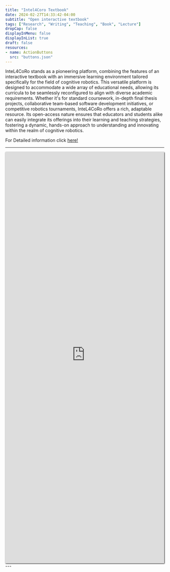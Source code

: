 ```yaml
---
title: "Intel4Coro Textbook"
date: 2024-02-27T14:33:42-04:00
subtitle: "Open interactive textbook"
tags: ["Research", "Writing", "Teaching", "Book", "Lecture"]
dropCap: false
displayInMenu: false
displayInList: true
draft: false
resources:
- name: ActionButtons
  src: "buttons.json"
---
```


InteL4CoRo stands as a pioneering platform, combining the features of an interactive textbook with an immersive learning environment tailored specifically for the field of cognitive robotics. This versatile platform is designed to accommodate a wide array of educational needs, allowing its curricula to be seamlessly reconfigured to align with diverse academic requirements. Whether it's for standard coursework, in-depth final thesis projects, collaborative team-based software development initiatives, or competitive robotics tournaments, InteL4CoRo offers a rich, adaptable resource. Its open-access nature ensures that educators and students alike can easily integrate
its offerings into their learning and teaching strategies, fostering a dynamic, hands-on approach to understanding and innovating within the realm of cognitive robotics.

For Detailed information click 
<a href="https://moodle.intel4coro.de/#Textbook" target="_blank">here!</a>

<!--more-->

---
<iframe src="https://iris.informatik.uni-bremen.de/textbook/" width="100%" height=1300 style="border:none;box-shadow: 1px 1px 3px #000;" allowfullscreen></iframe>
---
